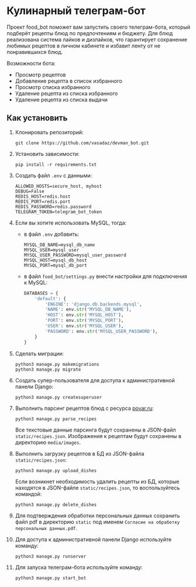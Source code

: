 # Кулинарный телеграм-бот
 
Проект food_bot поможет вам запустить своего телеграм-бота, 
который подберёт рецепты блюд по предпочтениям и бюджету.
Для блюд реализована система лайков и дизлайков, что гарантирует
сохранение любимых рецептов в личном кабинете и избавит ленту 
от не понравившихся блюд.

Возможности бота:
   - Просмотр рецептов
   - Добавление рецепта в список избранного
   - Просмотр списка избранного
   - Удаление рецепта из списка избранного
   - Удаление рецепта из списка выдачи

## Как установить

1. Клонировать репозиторий:

    ```shell
    git clone https://github.com/vasadaz/devman_bot.git
    ```

2. Установить зависимости:

    ```shell
    pip install -r requirements.txt
    ```

3. Создать файл `.env` с данными:

    ```dotenv
    ALLOWED_HOSTS=secure_host, myhost
    DEBUG=False
    REDIS_HOST=redis.host
    REDIS_PORT=redis.port
    REDIS_PASSWORD=redis.password
    TELEGRAM_TOKEN=telegram_bot_token
    ```

4. Если вы хотите использовать MySQL, тогда:

   - в файл `.env` добавить: 

      ```dotenv
      MYSQL_DB_NAME=mysql_db_name
      MYSQL_USER=mysql_user
      MYSQL_USER_PASSWORD=mysql_user_password
      MYSQL_HOST=mysql_db_host
      MYSQL_PORT=mysql_db_port
      ```

   - в файл `food_bot/settings.py` внести настройки для подключения к MySQL:

       ```python
       DATABASES = {
           'default': {
               'ENGINE': 'django.db.backends.mysql',
               'NAME': env.str('MYSQL_DB_NAME'),
               'HOST': env.str('MYSQL_HOST'),
               'PORT': env.str('MYSQL_PORT'),
               'USER': env.str('MYSQL_USER'),
               'PASSWORD': env.str('MYSQL_USER_PASSWORD'),
           }
       }
       ```

5. Сделать миграции:

    ```shell
    python3 manage.py makemigrations
    python3 manage.py migrate
    ```

6. Создать супер-пользователя для доступа к административной панели Django:

    ```shell
    python3 manage.py createsuperuser
    ```
   
7. Выполнить парсинг рецептов блюд с ресурса [povar.ru](https://povar.ru):
    
    ```shell
    python3 manage.py parse_recipes
    ```
   
    Все текстовые данные парсинга будут сохранены в JSON-файл `static/recipes.json`.
    Изображения к рецептам будут сохранены в директорию `media/images`.


8. Выполнить загрузку рецептов в БД из JSON-файла `static/recipes.json`:
    
    ```shell
    python3 manage.py upload_dishes
    ```
    
    Если возникнет необходимость удалить рецепты из БД, которые находятся в 
    JSON-файле `static/recipes.json`, то воспользуйтесь командой:

    ```shell 
    python3 manage.py delete_dishes
    ```

9. Для подтверждения обработки персональных данных сохранить файл pdf в директорию `static`
   под именем `Согласие на обработку персональных данных.pdf`.

   
10. Для доступа к административной панели Django используйте команду:
    
    ```shell
    python3 manage.py runserver
    ```
   
11. Для запуска телеграм-бота используйте команду:
    
    ```shell
    python3 manage.py start_bot
    ```

